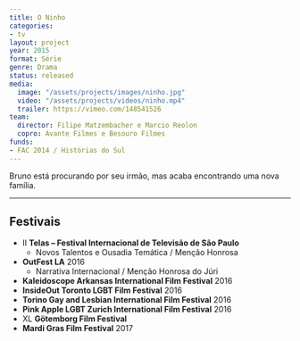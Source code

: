```yaml
---
title: O Ninho
categories:
- tv
layout: project
year: 2015
format: Série
genre: Drama
status: released
media:
  image: "/assets/projects/images/ninho.jpg"
  video: "/assets/projects/videos/ninho.mp4"
  trailer: https://vimeo.com/148541526
team:
  director: Filipe Matzembacher e Marcio Reolon
  copro: Avante Filmes e Besouro Filmes
funds:
- FAC 2014 / Histórias do Sul
---
```


Bruno está procurando por seu irmão, mas acaba encontrando uma nova família.

---

## Festivais

* II **Telas – Festival Internacional de Televisão de São Paulo**
  * Novos Talentos e Ousadia Temática / Menção Honrosa
* **OutFest LA** 2016
  * Narrativa Internacional / Menção Honrosa do Júri
* **Kaleidoscope Arkansas International Film Festival** 2016
* **InsideOut Toronto LGBT Film Festival** 2016
* **Torino Gay and Lesbian International Film Festival** 2016
* **Pink Apple LGBT Zurich International Film Festival** 2016
* XL **Götemborg Film Festival**
* **Mardi Gras Film Festival** 2017

